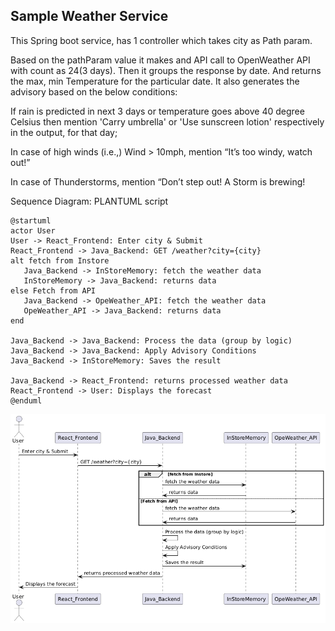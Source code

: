 ## Sample Weather Service


This Spring boot service, has 1 controller which takes city as Path param.

Based on the pathParam value it makes and API call to OpenWeather API with count as 24(3 days). 
Then it groups the response by date. And returns the max, min Temperature for the particular date.
It also generates the advisory based on the below conditions:

If rain is predicted in next 3 days or temperature goes above 40 degree Celsius then mention 'Carry umbrella' or 'Use sunscreen lotion' respectively in the output, for that day;

In case of high winds (i.e.,) Wind > 10mph, mention “It’s too windy, watch out!”

In case of Thunderstorms, mention “Don’t step out! A Storm is brewing!

Sequence Diagram:
PLANTUML script
```
@startuml
actor User
User -> React_Frontend: Enter city & Submit
React_Frontend -> Java_Backend: GET /weather?city={city}
alt fetch from Instore
   Java_Backend -> InStoreMemory: fetch the weather data
   InStoreMemory -> Java_Backend: returns data
else Fetch from API
   Java_Backend -> OpeWeather_API: fetch the weather data
   OpeWeather_API -> Java_Backend: returns data
end

Java_Backend -> Java_Backend: Process the data (group by logic)
Java_Backend -> Java_Backend: Apply Advisory Conditions
Java_Backend -> InStoreMemory: Saves the result

Java_Backend -> React_Frontend: returns processed weather data
React_Frontend -> User: Displays the forecast
@enduml
```

![Image](/Sequence%20Diagram/SequenceDiagram.png)


